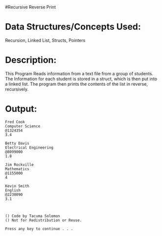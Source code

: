 #Recursive Reverse Print 


Data Structures/Concepts Used:
==============================
Recursion, Linked List, Structs, Pointers


Description:
============
This Program Reads information from a text file from a group of students. The 
Information for each student is stored in a struct, which is then put into a linked list.
The program then prints the contents of the list in reverse, recursively.


Output:
=======
	Fred Cook
	Computer Science
	@1324354
	3.4
	
	Betty Davis
	Electrical Engineering
	@8099000
	1.8
	
	Jim Rockville
	Mathematics
	@1155000
	4
	
	Kevin Smith
	English
	@2230090
	3.1
	
	
	
	() Code by Tacuma Solomon
	() Not for Redistribution or Reuse.
	
	Press any key to continue . . .